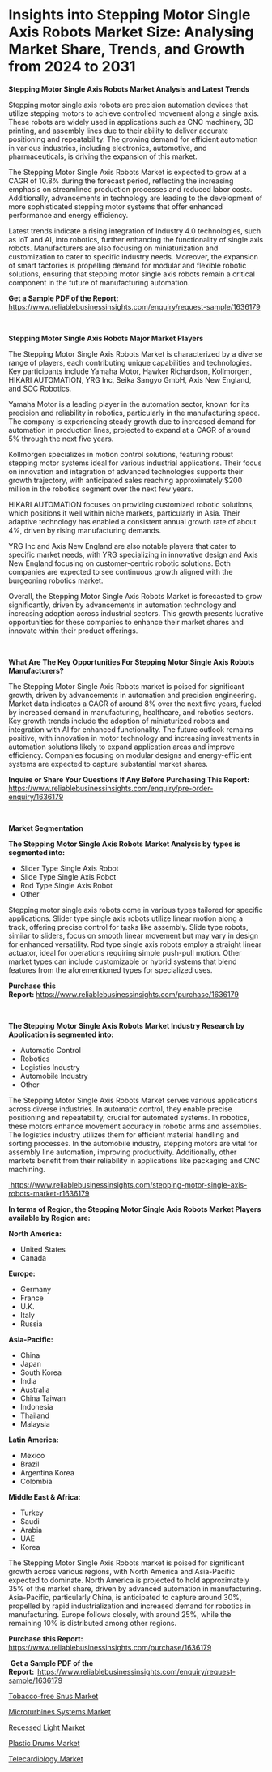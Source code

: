 <p><h1>Insights into Stepping Motor Single Axis Robots Market Size: Analysing Market Share, Trends, and Growth from 2024 to 2031</h1></p><p><strong>Stepping Motor Single Axis Robots Market Analysis and Latest Trends</strong></p>
<p><p>Stepping motor single axis robots are precision automation devices that utilize stepping motors to achieve controlled movement along a single axis. These robots are widely used in applications such as CNC machinery, 3D printing, and assembly lines due to their ability to deliver accurate positioning and repeatability. The growing demand for efficient automation in various industries, including electronics, automotive, and pharmaceuticals, is driving the expansion of this market.</p><p>The Stepping Motor Single Axis Robots Market is expected to grow at a CAGR of 10.8% during the forecast period, reflecting the increasing emphasis on streamlined production processes and reduced labor costs. Additionally, advancements in technology are leading to the development of more sophisticated stepping motor systems that offer enhanced performance and energy efficiency.</p><p>Latest trends indicate a rising integration of Industry 4.0 technologies, such as IoT and AI, into robotics, further enhancing the functionality of single axis robots. Manufacturers are also focusing on miniaturization and customization to cater to specific industry needs. Moreover, the expansion of smart factories is propelling demand for modular and flexible robotic solutions, ensuring that stepping motor single axis robots remain a critical component in the future of manufacturing automation.</p></p>
<p><strong>Get a Sample PDF of the Report:&nbsp;</strong> <a href="https://www.reliablebusinessinsights.com/enquiry/request-sample/1636179">https://www.reliablebusinessinsights.com/enquiry/request-sample/1636179</a></p>
<p>&nbsp;</p>
<p><strong>Stepping Motor Single Axis Robots Major Market Players</strong></p>
<p><p>The Stepping Motor Single Axis Robots Market is characterized by a diverse range of players, each contributing unique capabilities and technologies. Key participants include Yamaha Motor, Hawker Richardson, Kollmorgen, HIKARI AUTOMATION, YRG Inc, Seika Sangyo GmbH, Axis New England, and SOC Robotics.</p><p>Yamaha Motor is a leading player in the automation sector, known for its precision and reliability in robotics, particularly in the manufacturing space. The company is experiencing steady growth due to increased demand for automation in production lines, projected to expand at a CAGR of around 5% through the next five years. </p><p>Kollmorgen specializes in motion control solutions, featuring robust stepping motor systems ideal for various industrial applications. Their focus on innovation and integration of advanced technologies supports their growth trajectory, with anticipated sales reaching approximately $200 million in the robotics segment over the next few years.</p><p>HIKARI AUTOMATION focuses on providing customized robotic solutions, which positions it well within niche markets, particularly in Asia. Their adaptive technology has enabled a consistent annual growth rate of about 4%, driven by rising manufacturing demands.</p><p>YRG Inc and Axis New England are also notable players that cater to specific market needs, with YRG specializing in innovative design and Axis New England focusing on customer-centric robotic solutions. Both companies are expected to see continuous growth aligned with the burgeoning robotics market.</p><p>Overall, the Stepping Motor Single Axis Robots Market is forecasted to grow significantly, driven by advancements in automation technology and increasing adoption across industrial sectors. This growth presents lucrative opportunities for these companies to enhance their market shares and innovate within their product offerings.</p></p>
<p>&nbsp;</p>
<p><strong>What Are The Key Opportunities For Stepping Motor Single Axis Robots Manufacturers?</strong></p>
<p><p>The Stepping Motor Single Axis Robots market is poised for significant growth, driven by advancements in automation and precision engineering. Market data indicates a CAGR of around 8% over the next five years, fueled by increased demand in manufacturing, healthcare, and robotics sectors. Key growth trends include the adoption of miniaturized robots and integration with AI for enhanced functionality. The future outlook remains positive, with innovation in motor technology and increasing investments in automation solutions likely to expand application areas and improve efficiency. Companies focusing on modular designs and energy-efficient systems are expected to capture substantial market shares.</p></p>
<p><strong>Inquire or Share Your Questions If Any Before Purchasing This Report:</strong> <a href="https://www.reliablebusinessinsights.com/enquiry/pre-order-enquiry/1636179">https://www.reliablebusinessinsights.com/enquiry/pre-order-enquiry/1636179</a></p>
<p>&nbsp;</p>
<p><strong>Market Segmentation</strong></p>
<p><strong>The Stepping Motor Single Axis Robots Market Analysis by types is segmented into:</strong></p>
<p><ul><li>Slider Type Single Axis Robot</li><li>Slide Type Single Axis Robot</li><li>Rod Type Single Axis Robot</li><li>Other</li></ul></p>
<p><p>Stepping motor single axis robots come in various types tailored for specific applications. Slider type single axis robots utilize linear motion along a track, offering precise control for tasks like assembly. Slide type robots, similar to sliders, focus on smooth linear movement but may vary in design for enhanced versatility. Rod type single axis robots employ a straight linear actuator, ideal for operations requiring simple push-pull motion. Other market types can include customizable or hybrid systems that blend features from the aforementioned types for specialized uses.</p></p>
<p><strong>Purchase this Report:&nbsp;</strong><a href="https://www.reliablebusinessinsights.com/purchase/1636179">https://www.reliablebusinessinsights.com/purchase/1636179</a></p>
<p>&nbsp;</p>
<p><strong>The Stepping Motor Single Axis Robots Market Industry Research by Application is segmented into:</strong></p>
<p><ul><li>Automatic Control</li><li>Robotics</li><li>Logistics Industry</li><li>Automobile Industry</li><li>Other</li></ul></p>
<p><p>The Stepping Motor Single Axis Robots Market serves various applications across diverse industries. In automatic control, they enable precise positioning and repeatability, crucial for automated systems. In robotics, these motors enhance movement accuracy in robotic arms and assemblies. The logistics industry utilizes them for efficient material handling and sorting processes. In the automobile industry, stepping motors are vital for assembly line automation, improving productivity. Additionally, other markets benefit from their reliability in applications like packaging and CNC machining.</p></p>
<p><a href="https://www.reliablebusinessinsights.com/stepping-motor-single-axis-robots-market-r1636179">&nbsp;https://www.reliablebusinessinsights.com/stepping-motor-single-axis-robots-market-r1636179</a></p>
<p><strong>In terms of Region, the Stepping Motor Single Axis Robots Market Players available by Region are:</strong></p>
<p>
    <p> <strong> North America: </strong>
        <ul>
            <li>United States</li>
            <li>Canada</li>
        </ul>
        </p> 
    <p> <strong> Europe: </strong>
        <ul>
            <li>Germany</li>
            <li>France</li>
            <li>U.K.</li>
            <li>Italy</li>
            <li>Russia</li>
        </ul>
        </p> 
    <p> <strong> Asia-Pacific: </strong>
        <ul>
            <li>China</li>
            <li>Japan</li>
            <li>South Korea</li>
            <li>India</li>
            <li>Australia</li>
            <li>China Taiwan</li>
            <li>Indonesia</li>
            <li>Thailand</li>
            <li>Malaysia</li>
        </ul>
        </p> 
    <p> <strong> Latin America: </strong>
        <ul>
            <li>Mexico</li>
            <li>Brazil</li>
            <li>Argentina Korea</li>
            <li>Colombia</li>
        </ul>
        </p> 
    <p> <strong> Middle East & Africa: </strong>
        <ul>
            <li>Turkey</li>
            <li>Saudi</li>
            <li>Arabia</li>
            <li>UAE</li>
            <li>Korea</li>
        </ul>
    </p>
    </p>
<p><p>The Stepping Motor Single Axis Robots market is poised for significant growth across various regions, with North America and Asia-Pacific expected to dominate. North America is projected to hold approximately 35% of the market share, driven by advanced automation in manufacturing. Asia-Pacific, particularly China, is anticipated to capture around 30%, propelled by rapid industrialization and increased demand for robotics in manufacturing. Europe follows closely, with around 25%, while the remaining 10% is distributed among other regions.</p></p>
<p><strong>Purchase this Report: </strong><a href="https://www.reliablebusinessinsights.com/purchase/1636179">https://www.reliablebusinessinsights.com/purchase/1636179</a></p>
<p>&nbsp;<strong>Get a Sample PDF of the Report:&nbsp;&nbsp;</strong><a href="https://www.reliablebusinessinsights.com/enquiry/request-sample/1636179">https://www.reliablebusinessinsights.com/enquiry/request-sample/1636179</a></p>
<p><strong></strong></p>
<p><p><a href="https://medium.com/@shourob2010/how-regional-markets-are-adapting-to-tobacco-free-snus-market-innovations-9216c8cc8449?postPublishedType=repub">Tobacco-free Snus Market</a></p><p><a href="https://medium.com/@shourob2010/navigating-the-microturbines-systems-market-expert-analysis-and-market-forecast-for-period-from-d91f65ad16f0">Microturbines Systems Market</a></p><p><a href="https://issuu.com/reportprime-2/docs/recessed-light-market-size-2030.ppt_35c0d8454c54c0">Recessed Light Market</a></p><p><a href="https://issuu.com/reportprime-2/docs/plastic-drums-market-size-2030.pptx_ea55384aa7e654">Plastic Drums Market</a></p><p><a href="https://www.linkedin.com/pulse/telecardiology-market-outlook-forecast-from-2024-2031-suppositions-feeqe">Telecardiology Market</a></p></p>